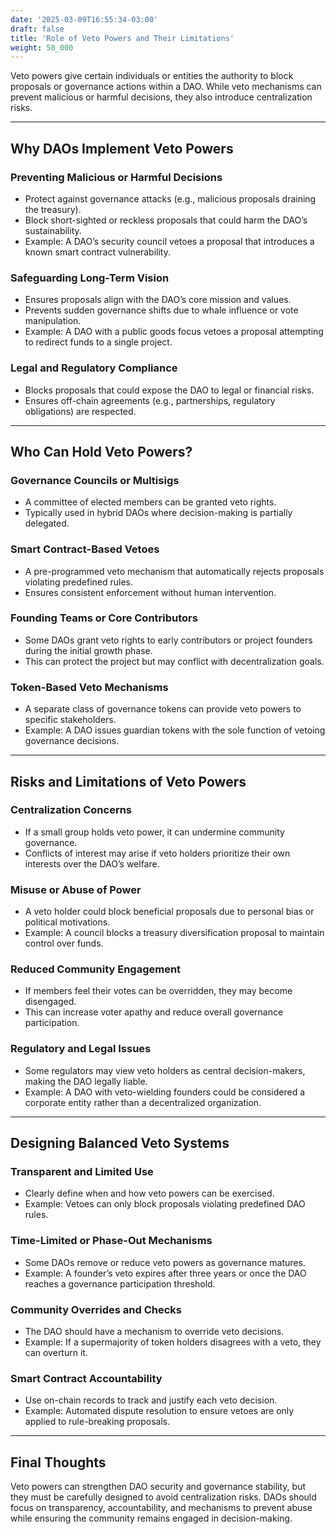 ```yaml
---
date: '2025-03-09T16:55:34-03:00'
draft: false
title: 'Role of Veto Powers and Their Limitations'
weight: 58_000
---
```


Veto powers give certain individuals or entities the authority to block proposals or governance actions within a DAO. While veto mechanisms can prevent malicious or harmful decisions, they also introduce centralization risks. 

---

## **Why DAOs Implement Veto Powers**  

### **Preventing Malicious or Harmful Decisions**  
- Protect against governance attacks (e.g., malicious proposals draining the treasury).  
- Block short-sighted or reckless proposals that could harm the DAO’s sustainability.  
- Example: A DAO’s security council vetoes a proposal that introduces a known smart contract vulnerability.  

### **Safeguarding Long-Term Vision**  
- Ensures proposals align with the DAO’s core mission and values.  
- Prevents sudden governance shifts due to whale influence or vote manipulation.  
- Example: A DAO with a public goods focus vetoes a proposal attempting to redirect funds to a single project.  

### **Legal and Regulatory Compliance**  
- Blocks proposals that could expose the DAO to legal or financial risks.  
- Ensures off-chain agreements (e.g., partnerships, regulatory obligations) are respected.  

---

## **Who Can Hold Veto Powers?**  

### **Governance Councils or Multisigs**  
- A committee of elected members can be granted veto rights.  
- Typically used in hybrid DAOs where decision-making is partially delegated.  

### **Smart Contract-Based Vetoes**  
- A pre-programmed veto mechanism that automatically rejects proposals violating predefined rules.  
- Ensures consistent enforcement without human intervention.  

### **Founding Teams or Core Contributors**  
- Some DAOs grant veto rights to early contributors or project founders during the initial growth phase.  
- This can protect the project but may conflict with decentralization goals.  

### **Token-Based Veto Mechanisms**  
- A separate class of governance tokens can provide veto powers to specific stakeholders.  
- Example: A DAO issues guardian tokens with the sole function of vetoing governance decisions.  

---

## **Risks and Limitations of Veto Powers**  

### **Centralization Concerns**  
- If a small group holds veto power, it can undermine community governance.  
- Conflicts of interest may arise if veto holders prioritize their own interests over the DAO’s welfare.  

### **Misuse or Abuse of Power**  
- A veto holder could block beneficial proposals due to personal bias or political motivations.  
- Example: A council blocks a treasury diversification proposal to maintain control over funds.  

### **Reduced Community Engagement**  
- If members feel their votes can be overridden, they may become disengaged.  
- This can increase voter apathy and reduce overall governance participation.  

### **Regulatory and Legal Issues**  
- Some regulators may view veto holders as central decision-makers, making the DAO legally liable.  
- Example: A DAO with veto-wielding founders could be considered a corporate entity rather than a decentralized organization.  

---

## **Designing Balanced Veto Systems**  

### **Transparent and Limited Use**  
- Clearly define when and how veto powers can be exercised.  
- Example: Vetoes can only block proposals violating predefined DAO rules.  

### **Time-Limited or Phase-Out Mechanisms**  
- Some DAOs remove or reduce veto powers as governance matures.  
- Example: A founder’s veto expires after three years or once the DAO reaches a governance participation threshold.  

### **Community Overrides and Checks**  
- The DAO should have a mechanism to override veto decisions.  
- Example: If a supermajority of token holders disagrees with a veto, they can overturn it.  

### **Smart Contract Accountability**  
- Use on-chain records to track and justify each veto decision.  
- Example: Automated dispute resolution to ensure vetoes are only applied to rule-breaking proposals.  

---

## **Final Thoughts**  

Veto powers can strengthen DAO security and governance stability, but they must be carefully designed to avoid centralization risks. DAOs should focus on transparency, accountability, and mechanisms to prevent abuse while ensuring the community remains engaged in decision-making.  


